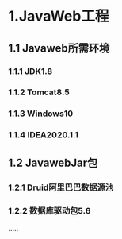 # 1.JavaWeb工程
## 1.1 Javaweb所需环境
### 1.1.1 JDK1.8
### 1.1.2 Tomcat8.5
### 1.1.3 Windows10
### 1.1.4 IDEA2020.1.1
## 1.2 JavawebJar包
### 1.2.1 Druid阿里巴巴数据源池
### 1.2.2 数据库驱动包5.6
.....

